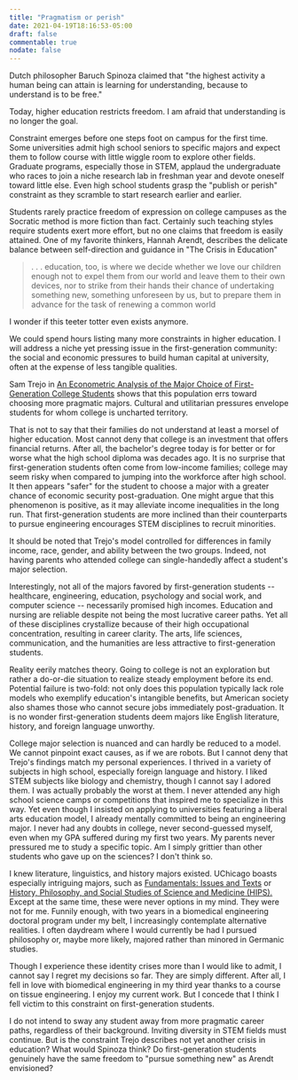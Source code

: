 ```yaml
---
title: "Pragmatism or perish"
date: 2021-04-19T18:16:53-05:00
draft: false
commentable: true
nodate: false
---
```

Dutch philosopher Baruch Spinoza claimed that "the highest activity a human being can attain is learning for understanding, because to understand is to be free."

Today, higher education restricts freedom. I am afraid that understanding is no longer the goal.

Constraint emerges before one steps foot on campus for the first time. Some universities admit high school seniors to specific majors and expect them to follow course with 
little wiggle room to explore other fields. Graduate programs, especially those in STEM, applaud the undergraduate who races to join a niche research lab in freshman year 
and devote oneself toward little else. Even high school students grasp the "publish or perish" constraint as they scramble to start research earlier and earlier.

Students rarely practice freedom of expression on college campuses as the Socratic method is more fiction than fact. Certainly such teaching styles require students exert 
more effort, but no one claims that freedom is easily attained. One of my favorite thinkers, Hannah Arendt, describes the delicate balance between self-direction and 
guidance in "The Crisis in Education"

> . . . education, too, is where we decide whether we love our children enough not to expel them from our world and leave them to their own devices, nor to strike from their 
hands their chance of undertaking something new, something unforeseen by us, but to prepare them in advance for the task of renewing a common world</p>

I wonder if this teeter totter even exists anymore.

We could spend hours listing many more constraints in higher education. I will address a niche yet pressing issue in the first-generation community: the social and 
economic pressures to build human capital at university, often at the expense of less tangible qualities.

Sam Trejo in [An Econometric Analysis of the Major Choice of First-Generation College Students](http://www.inquiriesjournal.com/articles/1407/first-generation-college-students-college-major-choices) shows that this population errs toward choosing more 
pragmatic majors. Cultural and utilitarian pressures envelope students for whom college is uncharted territory.

That is not to say that their families do not understand at least a morsel of higher education. Most cannot deny that college is an investment that offers financial 
returns. After all, the bachelor's degree today is for better or for worse what the high school diploma was decades ago. It is no surprise that first-generation students 
often come from low-income families; college may seem risky when compared to jumping into the workforce after high school. It then appears "safer" for the student to 
choose a major with a greater chance of economic security post-graduation. One might argue that this phenomenon is positive, as it may alleviate income inequalities in the 
long run. That first-generation students are more inclined than their counterparts to pursue engineering encourages STEM disciplines to recruit minorities.

It should be noted that Trejo's model controlled for differences in family income, race, gender, and ability between the two groups. Indeed, not having parents who 
attended college can single-handedly affect a student's major selection.

Interestingly, not all of the majors favored by first-generation students -- healthcare, engineering, education, psychology and social work, and computer science -- 
necessarily promised high incomes. Education and nursing are reliable despite not being the most lucrative career paths. Yet all of these disciplines crystallize because 
of their high occupational concentration, resulting in career clarity. The arts, life sciences, communication, and the humanities are less attractive to first-generation 
students.

Reality eerily matches theory. Going to college is not an exploration but rather a do-or-die situation to realize steady employment before its end. Potential failure is 
two-fold: not only does this population typically lack role models who exemplify education's intangible benefits, but American society also shames those who cannot secure 
jobs immediately post-graduation. It is no wonder first-generation students deem majors like English literature, history, and foreign language unworthy.

College major selection is nuanced and can hardly be reduced to a model. We cannot pinpoint exact causes, as if we are robots. But I cannot deny that Trejo's findings 
match my personal experiences. I thrived in a variety of subjects in high school, especially foreign language and history. I liked STEM subjects like biology and 
chemistry, though I cannot say I adored them. I was actually probably the worst at them. I never attended any high school science camps or competitions that inspired me to 
specialize in this way. Yet even though I insisted on applying to universities featuring a liberal arts education model, I already mentally committed to being an 
engineering major. I never had any doubts in college, never second-guessed myself, even when my GPA suffered during my first two years. My parents never pressured me to 
study a specific topic. Am I simply grittier than other students who gave up on the sciences? I don't think so.

I knew literature, linguistics, and history majors existed. UChicago boasts especially intriguing majors, such as [Fundamentals: Issues and Texts](http://collegecatalog.uchicago.edu/thecollege/fundamentalsissuesandtexts/) or [History, Philosophy, and Social Studies of Science and Medicine (HIPS).](http://collegecatalog.uchicago.edu/thecollege/scienceandmedicinehips/) Except at the same time, these were never options in my mind. They were not for me. Funnily 
enough, with two years in a biomedical engineering doctoral program under my belt, I increasingly contemplate alternative realities. I often daydream where I would 
currently be had I pursued philosophy or, maybe more likely, majored rather than minored in Germanic studies.

Though I experience these identity crises more than I would like to admit, I cannot say I regret my decisions so far. They are simply different. After all, I fell in love 
with biomedical engineering in my third year thanks to a course on tissue engineering. I enjoy my current work. But I concede that I think I fell victim to this constraint 
on first-generation students.

I do not intend to sway any student away from more pragmatic career paths, regardless of their background. Inviting diversity in STEM fields must continue. But is the 
constraint Trejo describes not yet another crisis in education? What would Spinoza think? Do first-generation students genuinely have the same freedom to "pursue something new" as Arendt envisioned?
